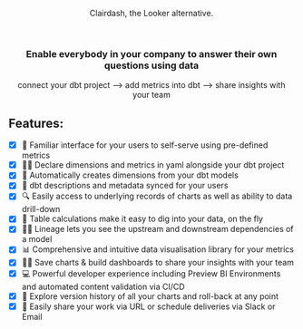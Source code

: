 

<p align="center">Clairdash, the Looker alternative.</p>

<br>

<div align="center">

### Enable everybody in your company to answer their own questions using data

connect your dbt project --> add metrics into dbt --> share insights with your team

</div>

## Features:

- [x] 🙏 Familiar interface for your users to self-serve using pre-defined metrics
- [x] 👩‍💻 Declare dimensions and metrics in yaml alongside your dbt project
- [x] 🤖 Automatically creates dimensions from your dbt models
- [x] 📖 dbt descriptions and metadata synced for your users
- [x] 🔍 Easily access to underlying records of charts as well as ability to data drill-down
- [x] 🧮 Table calculations make it easy to dig into your data, on the fly
- [x] 🕵️‍♀️ Lineage lets you see the upstream and downstream dependencies of a model
- [x] 📊 Comprehensive and intuitive data visualisation library for your metrics
- [x] 👷‍♂️ Save charts & build dashboards to share your insights with your team
- [x] 💻 Powerful developer experience including Preview BI Environments and automated content validation via CI/CD
- [x] 🔄 Explore version history of all your charts and roll-back at any point
- [x] 🚀 Easily share your work via URL or schedule deliveries via Slack or Email
